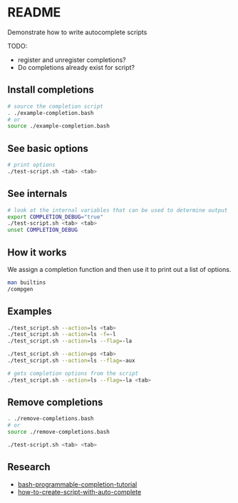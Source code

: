 # README

Demonstrate how to write autocomplete scripts
 
TODO:

* register and unregister completions?
* Do completions already exist for script?

## Install completions

```sh
# source the completion script
. ./example-completion.bash  
# or
source ./example-completion.bash  
```

## See basic options

```sh
# print options
./test-script.sh <tab> <tab>
```

## See internals

```sh
# look at the internal variables that can be used to determine output
export COMPLETION_DEBUG="true"
./test-script.sh <tab> <tab>
unset COMPLETION_DEBUG
```

## How it works

We assign a completion function and then use it to print out a list of options.  

```sh
man builtins
/compgen
```

## Examples

```sh
./test_script.sh --action=ls <tab>
./test_script.sh --action=ls -f=-l              
./test_script.sh --action=ls --flag=-la 

./test_script.sh --action=ps <tab>
./test_script.sh --action=ls --flag=-aux 

# gets completion options from the script
./test_script.sh --action=ls --flag=-la <tab>  
```
## Remove completions

```sh
. ./remove-completions.bash    
# or
source ./remove-completions.bash    
```

```sh
./test-script.sh <tab> <tab>
```

## Research

* [bash-programmable-completion-tutorial](https://iridakos.com/programming/2018/03/01/bash-programmable-completion-tutorial)  
* [how-to-create-script-with-auto-complete](https://askubuntu.com/questions/68175/how-to-create-script-with-auto-complete)  
